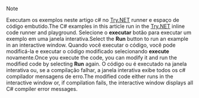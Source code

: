 
> [!NOTE]
> <span data-ttu-id="92646-101">Executam os exemplos neste artigo c# no [Try.NET](https://try.dot.net) runner e espaço de código embutido.</span><span class="sxs-lookup"><span data-stu-id="92646-101">The C# examples in this article run in the [Try.NET](https://try.dot.net) inline code runner and playground.</span></span> <span data-ttu-id="92646-102">Selecione o **executar** botão para executar um exemplo em uma janela interativa.</span><span class="sxs-lookup"><span data-stu-id="92646-102">Select the **Run** button to run an example in an interactive window.</span></span> <span data-ttu-id="92646-103">Quando você executar o código, você pode modificá-la e executar o código modificado selecionando **execute** novamente.</span><span class="sxs-lookup"><span data-stu-id="92646-103">Once you execute the code, you can modify it and run the modified code by selecting **Run** again.</span></span> <span data-ttu-id="92646-104">O código ou é executado na janela interativa ou, se a compilação falhar, a janela interativa exibe todos os c# compilador mensagens de erro.</span><span class="sxs-lookup"><span data-stu-id="92646-104">The modified code either runs in the interactive window or, if compilation fails, the interactive window displays all C# compiler error messages.</span></span>  

